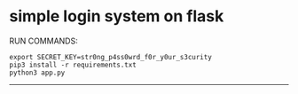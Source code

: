 # simple login system on flask

RUN COMMANDS:
```
export SECRET_KEY=str0ng_p4ss0wrd_f0r_y0ur_s3curity
pip3 install -r requirements.txt
python3 app.py
```
----------------------------------------------------

